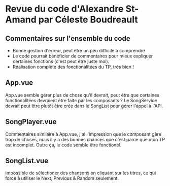 # Revue du code d'Alexandre St-Amand par Céleste Boudreault

## Commentaires sur l'ensemble du code

- Bonne gestion d'erreur, peut être un peu difficile à comprendre
- Le code pourrait bénéficier de commentaires pour mieux expliquer certaines fonctions (c'est peut être juste moi).
- Réalisation complète des fonctionalitées du TP, très bien !

## App.vue

App.vue semble gérer plus de chose qu'il devrait, peut être que certaines fonctionalitées devraient être faite par les composants ? Le SongService devrait peut être plutôt être crée dans le SongList pour gérer l'appel à l'API.

## SongPlayer.vue

Commentaires similaire à App.vue, j'ai l'impression que le composant gère trop de choses, mais il y a des bonnes chances que c'est parce que mon TP est incomplet. Outre ça, le code semble être fonctionel.

## SongList.vue

Impossible de sélectioner des chansons en cliquant sur les titres, ce qui force à utiliser le Next, Previous & Random seulement.
